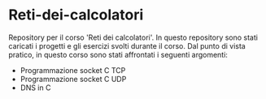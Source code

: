 # Reti-dei-calcolatori

Repository per il corso 'Reti dei calcolatori'.
In questo repository sono stati caricati i progetti e gli esercizi svolti durante il corso.
Dal punto di vista pratico, in questo corso sono stati affrontati i seguenti argomenti:

- Programmazione socket C TCP
- Programmazione socket C UDP
- DNS in C
